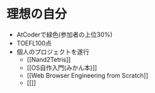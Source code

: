 # 理想の自分
- AtCoderで緑色(参加者の上位30%)
- TOEFL100点
- 個人のプロジェクトを遂行
	- [[Nand2Tetris]]
	- [[OS自作入門(みかん本)]]
	- [[Web Browser Engineering from Scratch]]
	- [[]]